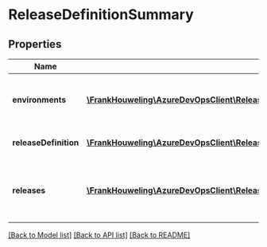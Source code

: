 # ReleaseDefinitionSummary

## Properties
Name | Type | Description | Notes
------------ | ------------- | ------------- | -------------
**environments** | [**\FrankHouweling\AzureDevOpsClient\Release\Model\ReleaseDefinitionEnvironmentSummary[]**](ReleaseDefinitionEnvironmentSummary.md) | List of Release Definition environment summary. | [optional] 
**releaseDefinition** | [**\FrankHouweling\AzureDevOpsClient\Release\Model\ReleaseDefinitionShallowReference**](ReleaseDefinitionShallowReference.md) | Release Definition reference. | [optional] 
**releases** | [**\FrankHouweling\AzureDevOpsClient\Release\Model\Release[]**](Release.md) | List of releases deployed using this Release Definition. | [optional] 

[[Back to Model list]](../README.md#documentation-for-models) [[Back to API list]](../README.md#documentation-for-api-endpoints) [[Back to README]](../README.md)


